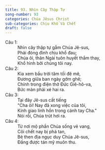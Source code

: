 ```yaml
---
title: 93. Nhìn Cây Thập Tự
song-number: 93
categories: Chúa Jêsus Christ
sub-categories: Chịu Khổ Và Chết
draft: false
---
```

<dl><dt>Câu 1:</dt><dd data-verse="1">Nhìn cây thập tự gẫm Chúa Jê-sus, <br/>Phải đóng đinh chịu khổ đau; <br/>Chúa ôi, thân Ngài tuôn huyết thắm thay, <br/>Khổ hình bởi chúng tôi nay. </dd><dt>Câu 2:</dt><dd data-verse="2">Kìa xem bầu trời tăm tối đê mê, <br/>Đương giữa ban ngày gớm ghê; <br/>Chính trong điện thờ Đức Giê-hô-va, <br/>Bức màn phải xé hai ra. </dd><dt>Câu 3:</dt><dd data-verse="3">Tại đây Jê-sus cất tiếng <br/>"Cha ôi! Nay đã xong việc của tôi, <br/>Kính giao linh hồn trong cánh tay Cha." <br/>Nói rồi, Chúa trút hơi ra. </dd><dt>Câu 4:</dt><dd data-verse="4">Từ nơi mộ phần Chúa sống vẻ vang, <br/>Cõi chết nay bị phá tan, <br/>Bẻ then địa ngục duy Chúa Jê-sus, <br/>Đấng được tán mỹ muôn thu. </dd></dl>